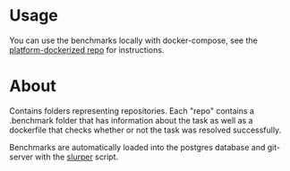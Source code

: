# Usage

You can use the benchmarks locally with docker-compose, see the [platform-dockerized repo](https://github.com/ai-maintainer-inc/platform-dockerized) for instructions.

# About

Contains folders representing repositories. Each "repo" contains a .benchmark folder that has information about the task as well as a dockerfile that checks whether or not the task was resolved successfully.

Benchmarks are automatically loaded into the postgres database and git-server with the [slurper](https://github.com/ai-maintainer-inc/slurper) script.